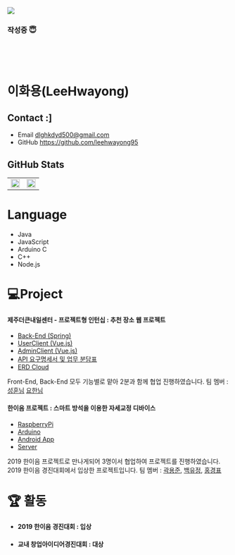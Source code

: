 ![](https://media.giphy.com/media/YFkpsHWCsNUUo/giphy.gif)

### 작성중 😇

<br/>
<br/>
<br/>

# 이화용(LeeHwayong)
## Contact :]
 - Email
        dlghkdyd500@gmail.com
 - GitHub
        https://github.com/leehwayong95
## GitHub Stats

<table>
    <tr style="align-items: center;">
        <td width=50%>
            <img src="https://github-readme-stats.vercel.app/api?username=leehwayong95&show_icons=true&theme=radical&hide_border=true" style="width: 100%"/>
        </td>
        <td width=50%>
            <img src="https://github-readme-stats.vercel.app/api/top-langs/?username=leehwayong95&layout=compact&theme=radical&hide_border=true" style="width: 100%"/>
        </td>
    </tr>
</table>

# Language
 - Java
 - JavaScript
 - Arduino C
 - C++
 - Node.js

# 💻Project
#### 제주더큰내일센터 - 프로젝트형 인턴십 : 추천 장소 웹 프로젝트
 - [Back-End (Spring)](https://github.com/leehwayong95/mobilpack_admin_service_Spring)
 - [UserClient (Vue.js)](https://github.com/leehwayong95/mobilpack_UserClient)
 - [AdminClient (Vue.js)](https://github.com/leehwayong95/mobilpack_admin_service_Vue)
 - [API 요구명세서 및 업무 분담표](https://docs.google.com/spreadsheets/d/1CG4CJ1y_5Id6B5WrcZI1hnouJU3pvuteE1_RDexLI1U)
 - [ERD Cloud](https://www.erdcloud.com/d/avikeHgaei4HNhADD)

Front-End, Back-End 모두 기능별로 맡아 2분과 함께 협업 진행하였습니다.
팀 멤버 : [성훈님](https://github.com/Seonghun-dytsun) [요한님](https://github.com/yohan-kang)

#### 한이음 프로젝트 : 스마트 방석을 이용한 자세교정 디바이스
 - [RaspberryPi](https://github.com/haniumproject-smartcushion/raspberrypi)
 - [Arduino](https://github.com/haniumproject-smartcushion/cusionSensor)
 - [Android App]()
 - [Server]()

2019 한이음 프로젝트로 만나게되어 
3명이서 협업하여 프로젝트를 진행하였습니다.
2019 한이음 경진대회에서 입상한 프로젝트입니다.
팀 멤버 : [곽용준](), [백유정](), [홍경표]()


# :trophy: 활동
- #### 2019 한이음 경진대회 : 입상
- #### 교내 창업아이디어경진대회 : 대상
<!--
**leehwayong95/leehwayong95** is a ✨ _special_ ✨ repository because its `README.md` (this file) appears on your GitHub profile.

Here are some ideas to get you started:

- 🔭 I’m currently working on ...
- 🌱 I’m currently learning ...
- 👯 I’m looking to collaborate on ...
- 🤔 I’m looking for help with ...
- 💬 Ask me about ...
- 📫 How to reach me: ...
- 😄 Pronouns: ...
- ⚡ Fun fact: ...
-[->
